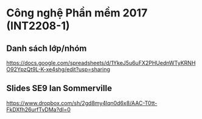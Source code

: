 # Công nghệ Phần mềm 2017 (INT2208-1)

## Danh sách lớp/nhóm
https://docs.google.com/spreadsheets/d/1YkeJ5u6uFX2PHUednWTyKRNHO92YpzQt9L-K-xe4shg/edit?usp=sharing

## Slides SE9 Ian Sommerville
https://www.dropbox.com/sh/2gd8my4lqn0d6x8/AAC-T0tt-FkDXfh26urfTvDMa?dl=0
